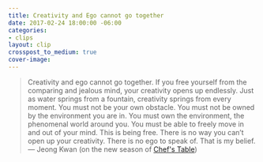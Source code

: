 ```yaml
---
title: Creativity and Ego cannot go together
date: 2017-02-24 18:00:00 -06:00
categories:
- clips
layout: clip
crosspost_to_medium: true
cover-image: 
---
```


> Creativity and ego cannot go together. If you free yourself from the comparing and jealous mind, your creativity opens up endlessly. Just as water springs from a fountain, creativity springs from every moment. You must not be your own obstacle. You must not be owned by the environment you are in. You must own the environment, the phenomenal world around you. You must be able to freely move in and out of your mind. This is being free. There is no way you can’t open up your creativity. There is no ego to speak of. That is my belief.
— Jeong Kwan (on the new season of [Chef's Table](https://www.netflix.com/watch/80075165?trackId=200257859))